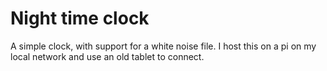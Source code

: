 # Night time clock 
A simple clock, with support for a white noise file.
I host this on a pi on my local network and use an old tablet to connect. 
